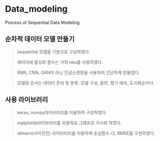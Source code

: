 # Data_modeling
Process of Sequential Data Modeling 



## 순차적 데이터 모델 만들기
> sequential 모델을 기본으로 구성하였다.



> 레이어에 활성화 함수는 거의 relu를 사용하였다.



> RNN, CNN, GAN이 아닌 인공신경망을 사용하여 간단하게 만들었다.



> 모델링 순서는 데이터 준비 및 분류, 모델 구성, 훈련, 평가 예측, 도식화순이다.
## 사용 라이브러리
> keras, numpy라이브러리를 이용하여 구성하였다.


> matplotlib라이브러리를 이용하요 그래프로 가시화 하였다. 



> sklearn(사이킷런) 라이브러리를 이용하여 손실함수 r2, RMSE를 구현하였다. 
